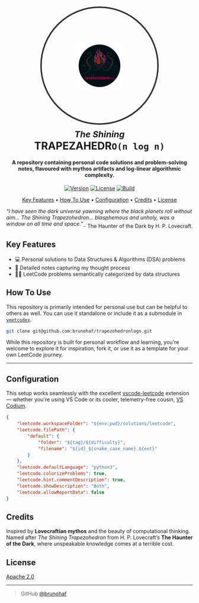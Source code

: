 <h1 align="center">
  <br>
  <div style="width:312px; height:312px; border-radius:50%; overflow:hidden; border:4px solid #333; margin: 0 auto; display:flex; align-items:center; justify-content:center;">
      <img src="./src/resources/trapezohedronlogn.png" alt="" style="width:40%; height:40%; object-fit:cover;">
  </div>
  <sub><i>The Shining</i></sub><br>
  <b>TRAPEZAHEDR</b><code>O(n log n)</code>
  <br>
</h1>

<h4 align="center">A repository containing personal code solutions and problem-solving notes, flavoured with mythos artifacts and log-linear algorithmic complexity.</h4>
<p align="center">
  <a href="#"><img src="https://img.shields.io/badge/version-1.0.0-blue.svg" alt="Version"></a>
  <a href="#"><img src="https://img.shields.io/github/license/brunohaf/trapezohedronlogn" alt="License"></a>
  <a href="#"><img src="https://img.shields.io/badge/build-passing-brightgreen.svg" alt="Build"></a>
</p>

<p align="center">
  <a href="#key-features">Key Features</a> •
  <a href="#how-to-use">How To Use</a> •
  <a href="#configuration">Configuration</a> •
  <a href="#credits">Credits</a> •
  <a href="#license">License</a>
</p>
<p>
  <i>
    “I have seen the dark universe yawning where the black planets roll without aim... The Shining Trapezohedron... blasphemous and unholy, was a window on all time and space.”
  </i>
</p>
<p style="text-align: right; margin-top: -25px;">
  - The Haunter of the Dark by H. P. Lovecraft.
</p>

## Key Features

* 💻 Personal solutions to Data Structures & Algorithms (DSA) problems
* 🧠 Detailed notes capturing my thought process
* 🕵️‍♂️ LeetCode problems semantically categorized by data structures

## How To Use

This repository is primarily intended for personal use but can be helpful to others as well. You can use it standalone or include it as a submodule in  [`yeetcodex`](https://github.com/brunohaf/yeetcodex).

```bash
git clone git@github.com:brunohaf/trapezohedronlogn.git
```

While this repository is built for personal workflow and learning, you're welcome to explore it for inspiration, fork it, or use it as a template for your own LeetCode journey.

---

## Configuration

This setup works seamlessly with the excellent [vscode-leetcode](https://github.com/LeetCode-OpenSource/vscode-leetcode) extension — whether you're using VS Code or its cooler, telemetry-free cousin, [VS Codium](https://github.com/VSCodium/vscodium).

```json
{
    "leetcode.workspaceFolder": "${env:pwd}/solutions/leetcode",
    "leetcode.filePath": {
        "default": {
            "folder": "${tag}/${difficulty}",
            "filename": "${id}_${snake_case_name}.${ext}"
        }
    },
    "leetcode.defaultLanguage": "python3",
    "leetcode.colorizeProblems": true,
    "leetcode.hint.commentDescription": true,
    "leetcode.showDescription": "Both",
    "leetcode.allowReportData": false
}
```

## Credits

Inspired by **Lovecraftian mythos** and the beauty of computational thinking.
Named after *The Shining Trapezohedron* from H. P. Lovecraft’s **The Haunter of the Dark**, where unspeakable knowledge comes at a terrible cost.

## License

[Apache 2.0](LICENSE)

---

> GitHub [@brunohaf](https://github.com/brunohaf)

